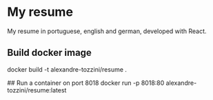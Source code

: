 # My resume

My resume in portuguese, english and german, developed with React.

## Build docker image
docker build -t alexandre-tozzini/resume .

## Run a container on port 8018
docker run -p 8018:80 alexandre-tozzini/resume:latest
